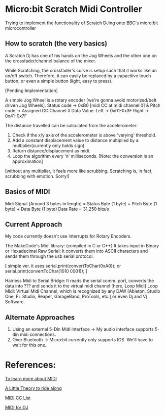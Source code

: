 # Micro:bit Scratch Midi Controller
Trying to implement the functionality of Scratch DJing onto BBC's micro:bit microcontroller

## How to scratch (the very basics)
A Scratch Dj has one of his hands on the Jog Wheels and the other one on the crossfader/channel balance of the mixer.

While Scratching, the crossfader's curve is setup such that it works like an on/off switch. Therefore, it can easily be replaced by a capacitive touch button, or even a simple button (light, easy to press).

[Pending Implementation]


A simple Jog Wheel is a rotary encoder [we're gonna avoid motorized/belt driven Jog Wheels].
Status code -> 0xB0 [midi CC at midi channel 0] & Pitch code -> Assigned CC Channel #
Data Value:
Left -> 0x01-0x3F
Right -> 0x41-0x7F

The distance travelled can be calculated from the accelerometer:
1. Check if the x/y axis of the accelerometer is above 'varying' threshold.
2. Add a constant displacement value to distance multiplied by a multiplier(currently only holds sign).
3. Return distance/displacement as midi.
4. Loop the algorithm every 'n' milliseconds.
[Note: the conversion is an approximation]

[without any multiplier, it feels more like scrubbing. Scratching is, in fact, scrubbing with emotion. Sorry!]

## Basics of MIDI
Midi Signal [Around 3 bytes in length] = Status Byte (1 byte) + Pitch Byte (1 byte) + Data Byte (1 byte)
Data Rate = 31,250 bits/s

## Current Approach
My code currently doesn't use Interrupts for Rotary Encoders.

The MakeCode's Midi library: (compiled in C or C++)
It takes input in Binary or Hexadecimal
Raw Serial: It converts them into ASCII characters and sends them through the usb serial protocol. 

[ simple ver. it uses serial.print(convertToChar(0xA0)); or serial.print(convertToChar(1010 0001)); ]

Hairless Midi to Serial Bridge: It reads the serial comm. port, converts the data into ??? and sends it to the virtual midi channel [here, Loop Midi]
Loop Midi: Virtual Midi Channel, which is recognized by any DAW [Ableton, Studio One, FL Studio, Reaper, GarageBand, ProTools, etc.] or even Dj and Vj Software.

## Alternate Approaches
1. Using an external 5-Din Midi Interface -> My audio interface supports 5-din midi connections.
2. Over Bluetooth -> Micro:bit currently only supports IOS. We'll have to wait for this one.

# References:
[To learn more about MIDI](https://midi.org/spec-detail)

[A Little Theory to ride along](https://learn.sparkfun.com/tutorials/midi-tutorial/all)

[MIDI CC List](https://anotherproducer.com/online-tools-for-musicians/midi-cc-list/#)

[MIDI for DJ](https://github.com/mixxxdj/mixxx/wiki/MIDI-Crash-Course)
